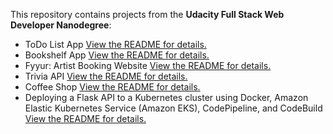 This repository contains projects from the **Udacity Full Stack Web Developer Nanodegree**:
* ToDo List App [View the README for details.](./ToDo-List-App/README.md)
* Bookshelf App [View the README for details.](./Bookshelf-App/README.md)
* Fyyur: Artist Booking Website [View the README for details.](./Fyyur-Artist-Booking-Website/README.md)
* Trivia API [View the README for details.](./Trivia-API/README.md)
* Coffee Shop [View the README for details.](./Coffee-Shop/README.md)
* Deploying a Flask API to a Kubernetes cluster using Docker, Amazon Elastic Kubernetes Service (Amazon EKS), CodePipeline, and CodeBuild [View the README for details.](./FSND-Deploy-Flask-App-to-Kubernetes-Using-EKS/README.md)
